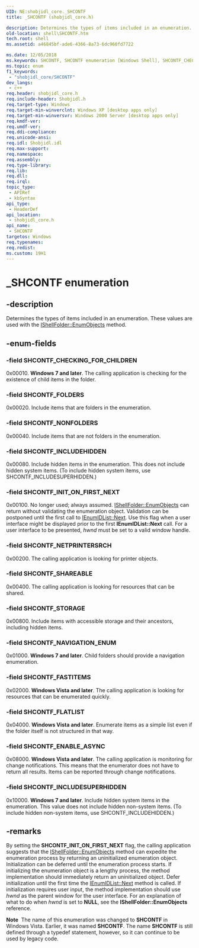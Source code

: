 ```yaml
---
UID: NE:shobjidl_core._SHCONTF
title: _SHCONTF (shobjidl_core.h)

description: Determines the types of items included in an enumeration. These values are used with the IShellFolder::EnumObjects method.
old-location: shell\SHCONTF.htm
tech.root: shell
ms.assetid: a46845bf-ade6-4366-8a73-6dc960fd7722

ms.date: 12/05/2018
ms.keywords: SHCONTF, SHCONTF enumeration [Windows Shell], SHCONTF_CHECKING_FOR_CHILDREN, SHCONTF_ENABLE_ASYNC, SHCONTF_FASTITEMS, SHCONTF_FLATLIST, SHCONTF_FOLDERS, SHCONTF_INCLUDEHIDDEN, SHCONTF_INCLUDESUPERHIDDEN, SHCONTF_INIT_ON_FIRST_NEXT, SHCONTF_NAVIGATION_ENUM, SHCONTF_NETPRINTERSRCH, SHCONTF_NONFOLDERS, SHCONTF_SHAREABLE, SHCONTF_STORAGE, _SHCONTF, _win32_SHCONTF, shell.SHCONTF, shobjidl_core/SHCONTF, shobjidl_core/SHCONTF_CHECKING_FOR_CHILDREN, shobjidl_core/SHCONTF_ENABLE_ASYNC, shobjidl_core/SHCONTF_FASTITEMS, shobjidl_core/SHCONTF_FLATLIST, shobjidl_core/SHCONTF_FOLDERS, shobjidl_core/SHCONTF_INCLUDEHIDDEN, shobjidl_core/SHCONTF_INCLUDESUPERHIDDEN, shobjidl_core/SHCONTF_INIT_ON_FIRST_NEXT, shobjidl_core/SHCONTF_NAVIGATION_ENUM, shobjidl_core/SHCONTF_NETPRINTERSRCH, shobjidl_core/SHCONTF_NONFOLDERS, shobjidl_core/SHCONTF_SHAREABLE, shobjidl_core/SHCONTF_STORAGE
ms.topic: enum
f1_keywords: 
 - "shobjidl_core/SHCONTF"
dev_langs:
 - c++
req.header: shobjidl_core.h
req.include-header: Shobjidl.h
req.target-type: Windows
req.target-min-winverclnt: Windows XP [desktop apps only]
req.target-min-winversvr: Windows 2000 Server [desktop apps only]
req.kmdf-ver: 
req.umdf-ver: 
req.ddi-compliance: 
req.unicode-ansi: 
req.idl: Shobjidl.idl
req.max-support: 
req.namespace: 
req.assembly: 
req.type-library: 
req.lib: 
req.dll: 
req.irql: 
topic_type:
 - APIRef
 - kbSyntax
api_type:
 - HeaderDef
api_location:
 - shobjidl_core.h
api_name:
 - SHCONTF
targetos: Windows
req.typenames: 
req.redist: 
ms.custom: 19H1
---
```


# _SHCONTF enumeration


## -description


Determines the types of items included in an enumeration. These values are used with the <a href="https://docs.microsoft.com/windows/desktop/api/shobjidl_core/nf-shobjidl_core-ishellfolder-enumobjects">IShellFolder::EnumObjects</a> method.


## -enum-fields




### -field SHCONTF_CHECKING_FOR_CHILDREN

0x00010. <b>Windows 7 and later</b>. The calling application is checking for the existence of child items in the folder.


### -field SHCONTF_FOLDERS

0x00020. Include items that are folders in the enumeration.


### -field SHCONTF_NONFOLDERS

0x00040. Include items that are not folders in the enumeration.


### -field SHCONTF_INCLUDEHIDDEN

0x00080. Include hidden items in the enumeration. This does not include hidden system items. (To include hidden system items, use SHCONTF_INCLUDESUPERHIDDEN.)


### -field SHCONTF_INIT_ON_FIRST_NEXT

0x00100. No longer used; always assumed. <a href="https://docs.microsoft.com/windows/desktop/api/shobjidl_core/nf-shobjidl_core-ishellfolder-enumobjects">IShellFolder::EnumObjects</a> can return without validating the enumeration object. Validation can be postponed until the first call to <a href="https://docs.microsoft.com/windows/desktop/api/shobjidl_core/nf-shobjidl_core-ienumidlist-next">IEnumIDList::Next</a>. Use this flag when a user interface might be displayed prior to the first <b>IEnumIDList::Next</b> call. For a user interface to be presented, <i>hwnd</i> must be set to a valid window handle.


### -field SHCONTF_NETPRINTERSRCH

0x00200. The calling application is looking for printer objects.


### -field SHCONTF_SHAREABLE

0x00400. The calling application is looking for resources that can be shared.


### -field SHCONTF_STORAGE

0x00800. Include items with accessible storage and their ancestors, including hidden items.


### -field SHCONTF_NAVIGATION_ENUM

0x01000. <b>Windows 7 and later</b>. Child folders should provide a navigation enumeration.


### -field SHCONTF_FASTITEMS

0x02000. <b>Windows Vista and later</b>. The calling application is looking for resources that can be enumerated quickly.


### -field SHCONTF_FLATLIST

0x04000. <b>Windows Vista and later</b>. Enumerate items as a simple list even if the folder itself is not structured in that way.


### -field SHCONTF_ENABLE_ASYNC

0x08000. <b>Windows Vista and later</b>. The calling application is monitoring for change notifications. This means that the enumerator does not have to return all results. Items can be reported through change notifications.


### -field SHCONTF_INCLUDESUPERHIDDEN

0x10000. <b>Windows 7 and later</b>. Include hidden system items in the enumeration. This value does not include hidden non-system items. (To include hidden non-system items, use SHCONTF_INCLUDEHIDDEN.)


## -remarks



By setting the <b><b>SHCONTF_INIT_ON_FIRST_NEXT</b></b> flag, the calling application suggests that the <a href="https://docs.microsoft.com/windows/desktop/api/shobjidl_core/nf-shobjidl_core-ishellfolder-enumobjects">IShellFolder::EnumObjects</a> method can expedite the enumeration process by returning an uninitialized enumeration object. Initialization can be deferred until the enumeration process starts. If initializing the enumeration object is a lengthy process, the method implementation should immediately return an uninitialized object. Defer initialization until the first time the <a href="https://docs.microsoft.com/windows/desktop/api/shobjidl_core/nf-shobjidl_core-ienumidlist-next">IEnumIDList::Next</a> method is called. If initialization requires user input, the method implementation should use <i>hwnd</i> as the parent window for the user interface. For an explanation of what to do when <i>hwnd</i> is set to <b>NULL</b>, see the <b>IShellFolder::EnumObjects</b> reference.

<div class="alert"><b>Note</b>  The name of this enumeration was changed to <b>SHCONTF</b> in Windows Vista. Earlier, it was named <b>SHCONTF</b>. The name <b>SHCONTF</b> is still defined through a typedef statement, however, so it can continue to be used by legacy code.</div>
<div> </div>


